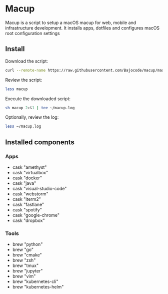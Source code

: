 # Macup

Macup is a script to setup a macOS macup for web, mobile and infrastructure development. It installs apps, dotfiles and configures macOS root configuration settings

## Install

Download the script:

```bash
curl --remote-name https://raw.githubusercontent.com/Bajocode/macup/master/macup 
```

Review the script:

```sh
less macup
```

Execute the downloaded script:

```sh
sh macup 2>&1 | tee ~/macup.log
```

Optionally, review the log:

```sh
less ~/macup.log
```

## Installed components

### Apps
* cask "amethyst"
* cask "virtualbox"
* cask "docker"
* cask "java"
* cask "visual-studio-code"
* cask "webstorm"
* cask "iterm2"
* cask "fastlane"
* cask "spotify"
* cask "google-chrome"
* cask "dropbox"

### Tools
* brew "python"
* brew "go"
* brew "cmake"
* brew "zsh"
* brew "tmux"
* brew "jupyter"
* brew "vim"
* brew "kubernetes-cli"
* brew "kubernetes-helm"
